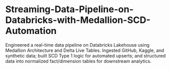 # Streaming-Data-Pipeline-on-Databricks-with-Medallion-SCD-Automation
Engineered a real-time data pipeline on Databricks Lakehouse using Medallion Architecture and Delta Live Tables. Ingested GitHub, Kaggle, and synthetic data; built SCD Type 1 logic for automated upserts; and structured data into normalized fact/dimension tables for downstream analytics.
